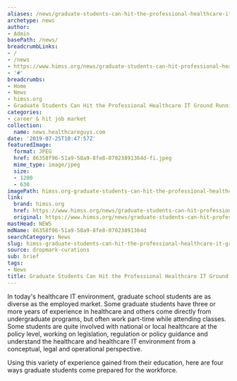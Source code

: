 ```yaml
---
aliases: /news/graduate-students-can-hit-the-professional-healthcare-it-ground-running
archetype: news
author:
- Admin
basePath: /news/
breadcrumbLinks:
- /
- /news
- https://www.himss.org/news/graduate-students-can-hit-professional-healthcare-it-ground-running
- '#'
breadcrumbs:
- Home
- News
- himss.org
- Graduate Students Can Hit the Professional Healthcare IT Ground Running
categories:
- career & hit job market
collection:
  name: news.healthcareguys.com
date: '2019-07-25T10:47:57Z'
featuredImage:
  format: JPEG
  href: 86358f96-51a9-58a9-8fe8-07023891364d-fi.jpeg
  mime_type: image/jpeg
  size:
  - 1200
  - 630
imagePath: himss.org-graduate-students-can-hit-the-professional-healthcare-it-ground-running
link:
  brand: himss.org
  href: https://www.himss.org/news/graduate-students-can-hit-professional-healthcare-it-ground-running
  original: https://www.himss.org/news/graduate-students-can-hit-professional-healthcare-it-ground-running
mastHead: NEWS
mdName: 86358f96-51a9-58a9-8fe8-07023891364d
searchCategory: News
slug: himss-graduate-students-can-hit-the-professional-healthcare-it-ground-running
source: dropmark-curations
sub: brief
tags:
- News
title: Graduate Students Can Hit the Professional Healthcare IT Ground Running
---
```


In today's healthcare IT environment, graduate school students are as diverse as the employed market. Some graduate students have three or more years of experience in healthcare and others come directly from undergraduate programs, but often work part-time while attending classes. Some students are quite involved with national or local healthcare at the policy level, working on legislation, regulation or policy guidance and understand the healthcare and healthcare IT environment from a conceptual, legal and operational perspective.

Using this variety of experience gained from their education, here are four ways graduate students come prepared for the workforce.